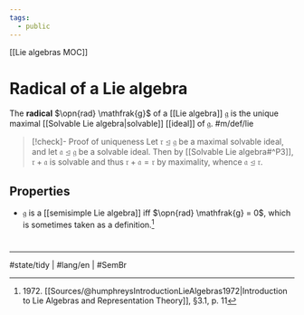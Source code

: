 ```yaml
---
tags:
  - public
---
```

[[Lie algebras MOC]]
# Radical of a Lie algebra

The **radical** $\opn{rad} \mathfrak{g}$ of a [[Lie algebra]] $\mathfrak{g}$ is the unique maximal [[Solvable Lie algebra|solvable]] [[ideal]] of $\mathfrak{g}$. #m/def/lie 

> [!check]- Proof of uniqueness
> Let $\mathfrak{r} \trianglelefteq \mathfrak{g}$ be a maximal solvable ideal, and let $\mathfrak{a} \trianglelefteq \mathfrak{g}$ be a solvable ideal.
> Then by [[Solvable Lie algebra#^P3]], $\mathfrak{r} + \mathfrak{a}$ is solvable and thus $\mathfrak{r} + \mathfrak{a} = \mathfrak{r}$ by maximality,
> whence $\mathfrak{a} \trianglelefteq \mathfrak{r}$. <span class="QED"/>

## Properties

- $\mathfrak{g}$ is a [[semisimple Lie algebra]] iff $\opn{rad} \mathfrak{g} = 0$, which is sometimes taken as a definition.[^1972]

  [^1972]: 1972\. [[Sources/@humphreysIntroductionLieAlgebras1972|Introduction to Lie Algebras and Representation Theory]], §3.1, p. 11

#
---
#state/tidy | #lang/en | #SemBr
